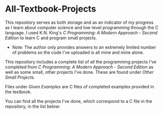 # All-Textbook-Projects
This repository serves as both storage and as an indicator of my progress as I learn about computer science and low-level programming through the C language. I used K.N. King's *C Programming: A Modern Approach - Second Edition* to learn C and program small projects. 
* Note: The author only provides answers to an extremely limited number of problems so the code I've uploaded is all mine and mine alone. 

This repository includes a complete list of all the programming projects I've completed from *C Programming: A Modern Approach - Second Edition* as well as some small, other projects I've done. These are found under *Other Small Projects.*

Files under *Given Examples* are C files of completed examples provided in the textbook.

You can find all the projects I've done, which correspond to a C file in the repository, in the list below:
